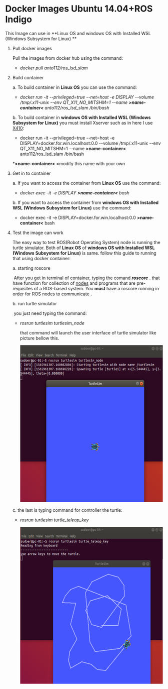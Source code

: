 # Docker Images Ubuntu 14.04+ROS Indigo

This Image can use in **Linux OS and windows OS with Installed WSL (Windows Subsystem for Linux) **

1. Pull docker images 

   Pull the images from docker hub using the command:

   - *docker pull anto112/ros_lsd_slam*

2. Build container

   a. To build container in **Linux OS** you can use the command:

   - *docker run -it --privileged=true --net=host -e DISPLAY --volume /tmp/.x11-unix --env QT_X11_NO_MITSHM=1 --name **>name-container<** anto112/ros_lsd_slam /bin/bash*

     

   b. To build container in **windows OS with Installed WSL (Windows Subsystem for Linux)** you must install Xserver such as in here I use [X410](https://token2shell.com/howto/x410/):

   - docker run -it --privileged=true --net=host -e DISPLAY=docker.for.win.localhost:0.0 --volume /tmp/.x11-unix --env QT_X11_NO_MITSHM=1 --name **>name-container<** anto112/ros_lsd_slam /bin/bash

   ***>name-container<** =modify this name with your own

3. Get in to container

   a. If you want to access the container from **Linux OS** use the command:

   - *docker exec -it -e DISPLAY **>name-container<** bash*

   b. If you want to access the container from **windows OS with Installed WSL (Windows Subsystem for Linux)** use the command:

   - docker exec -it -e DISPLAY=docker.for.win.localhost:0.0 **>name-container<** bash

4. Test the image can work

   The easy way to test ROS(Robot Operating System) node is running the turtle simulator. Both  of **Linux OS** of **windows OS with Installed WSL (Windows Subsystem for Linux)** is same. follow this guide to running that using docker container:

   a. starting roscore 

   ​		After you get in terminal of container, typing the comand ***roscore*** . that have function for collection of [nodes](http://wiki.ros.org/Nodes) and programs that are pre-requisites of a ROS-based system. You **must** have a roscore running in order for ROS nodes to communicate .

   b. run turtle simulator

   ​		you just need typing the command:

   - *rosrun turtlesim turtlesim_node*

     that command will launch the user interface of turtle simulator like picture bellow this.

     <img src="Images/2.png" width="550" height="500"/>
     
     

   c. the last is typing command for controller the turtle:

    - *rosrun turtlesim turtle_teleop_key*

      <img src="Images/3.png" width="550" height="500"/>

      
